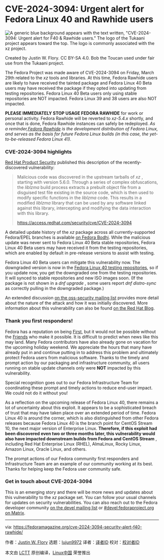 [#]: subject: "CVE-2024-3094: Urgent alert for Fedora Linux 40 and Rawhide users"
[#]: via: "https://fedoramagazine.org/cve-2024-3094-security-alert-f40-rawhide/"
[#]: author: "Justin W. Flory https://fedoramagazine.org/author/jflory7/"
[#]: collector: "lujun9972/lctt-scripts-1705972010"
[#]: translator: " "
[#]: reviewer: " "
[#]: publisher: " "
[#]: url: " "

CVE-2024-3094: Urgent alert for Fedora Linux 40 and Rawhide users
======

![A generic blue background appears with the text written, "CVE-2024-3094: Urgent alert for F40 & Rawhide users." The logo of the Tukaani project appears toward the top. The logo is commonly associated with the xz project.][1]

Created by Justin W. Flory. CC BY-SA 4.0. Bob the Toucan used under fair use from the Tukaani project.

The Fedora Project was made aware of CVE-2024-3094 on Friday, March 29th related to the _xz_ tools and libraries. At this time, Fedora Rawhide users are likely to have received the tainted package and Fedora Linux 40 Beta users may have received the package if they opted into updating from testing repositories. Fedora Linux 40 Beta users only using stable repositories are NOT impacted. Fedora Linux 39 and 38 users are also NOT impacted.

**PLEASE IMMEDIATELY STOP USAGE FEDORA RAWHIDE** for work or personal activity. Fedora Rawhide will be reverted to _xz-5.4.x_ shortly, and once that is done, Fedora Rawhide instances can safely be redeployed. _As a reminder,[Fedora Rawhide][2] is the development distribution of Fedora Linux, and serves as the basis for future Fedora Linux builds (in this case, the yet-to-be-released Fedora Linux 41)._

### CVE-2024-3094 highlights

[Red Hat Product Security][3] published this description of the recently-discovered vulnerability:

> Malicious code was discovered in the upstream tarballs of _xz_ , starting with version 5.6.0. Through a series of complex obfuscations, the _liblzma_ build process extracts a prebuilt object file from a disguised test file existing in the source code, which is then used to modify specific functions in the _liblzma_ code. This results in a modified _liblzma_ library that can be used by any software linked against this library, intercepting and modifying the data interaction with this library.
>
> <https://access.redhat.com/security/cve/CVE-2024-3094>

A detailed update history of the _xz_ package across all currently-supported Fedora/EPEL branches is available [on Fedora Bodhi][4]. While the malicious update was never sent to Fedora Linux 40 Beta stable repositories, Fedora Linux 40 Beta users may have received it from the testing repositories, which are enabled by default in pre-release versions to assist with testing.

Fedora Linux 40 Beta users can mitigate this vulnerability now. The downgraded version is now in the [Fedora Linux 40 testing repositories][5], so if you update now, you get the downgraded one from the testing repositories. It will synced to stable repositories and new ISO images soon. (If the package is not shown in a _dnf upgrade_ , some users report _dnf distro-sync_ as correctly pulling in the downgraded package.)

An extended discussion [on the oss-security mailing list][6] provides more detail about the nature of the attack and how it was initially discovered. More information about this vulnerability can also be found [on the Red Hat Blog][7].

### Thank you first responders!

Fedora has a reputation on being [First][8], but it would not be possible without the [Friends][9] who make it possible. It is difficult to predict when news like this may land. Many Fedora contributors have also already gone on vacation for the upcoming holiday weekend. We appreciate the hours that many have already put in and continue putting in to address this problem and ultimately protect Fedora users from malicious software. Thanks to the timely and prompt action by our packaging and infrastructure community, all users running on stable update channels only were **NOT** impacted by this vulnerability.

Special recognition goes out to our Fedora Infrastructure Team for coordinating these prompt and timely actions to reduce end-user impact. We could not do it without you!

As a reflection on the upcoming release of Fedora Linux 40, there remains a lot of uncertainty about this exploit. It appears to be a sophisticated breach of trust that may have taken place over an extended period of time. Fedora Linux 40 is around the corner, which is also distinguished from other Fedora releases because Fedora Linux 40 is the branch point for CentOS Stream 10, the next major version of Enterprise Linux. **Therefore, if this exploit had been discovered even two or three months later, this vulnerability would also have impacted downstream builds from Fedora and CentOS Stream** , including Red Hat Enterprise Linux (RHEL), AlmaLinux, Rocky Linux, Amazon Linux, Oracle Linux, and others.

The prompt actions of our Fedora community first responders and Infrastructure Team are an example of our community working at its best. Thanks for helping keep the Fedora user community safe.

### Get in touch about CVE-2024-3094

This is an emerging story and there will be more news and updates about this vulnerability to the _xz_ package set. You can follow your usual channels for updates on security vulnerabilities. You can also reach out to the Fedora developer community [on the devel mailing list][10] or [#devel:fedoraproject.org on Matrix][11].

--------------------------------------------------------------------------------

via: https://fedoramagazine.org/cve-2024-3094-security-alert-f40-rawhide/

作者：[Justin W. Flory][a]
选题：[lujun9972][b]
译者：[译者ID](https://github.com/译者ID)
校对：[校对者ID](https://github.com/校对者ID)

本文由 [LCTT](https://github.com/LCTT/TranslateProject) 原创编译，[Linux中国](https://linux.cn/) 荣誉推出

[a]: https://fedoramagazine.org/author/jflory7/
[b]: https://github.com/lujun9972
[1]: https://fedoramagazine.org/wp-content/uploads/2024/03/cve-2024-3094-security-alert-f40-rawhide-816x345.png
[2]: https://docs.fedoraproject.org/en-US/releases/rawhide/
[3]: https://access.redhat.com/security/cve/CVE-2024-3094
[4]: https://bodhi.fedoraproject.org/updates/?packages=xz
[5]: https://bodhi.fedoraproject.org/updates/FEDORA-2024-d02c7bb266
[6]: https://www.openwall.com/lists/oss-security/2024/03/29/4
[7]: https://www.redhat.com/en/blog/urgent-security-alert-fedora-41-and-rawhide-users
[8]: https://docs.fedoraproject.org/en-US/project/#_first
[9]: https://docs.fedoraproject.org/en-US/project/#_friends
[10]: https://lists.fedoraproject.org/archives/list/devel@lists.fedoraproject.org/
[11]: https://matrix.to/#/#devel:fedoraproject.org
